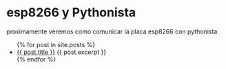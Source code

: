 <html>
<head>
<title>esp8266-pythonista</title>
</head>
<body>

<h1>esp8266 y Pythonista</h1>
<p>proximamente veremos como comunicar la placa esp8266 con pythonista.</p>
<ul>
  {% for post in site.posts %}
    <li>
      <a href="esp8266-pythonista/{{ post.url }}">{{ post.title }}</a>
      {{ post.excerpt }}
    </li>
  {% endfor %}
</ul>



</body>
</html>
